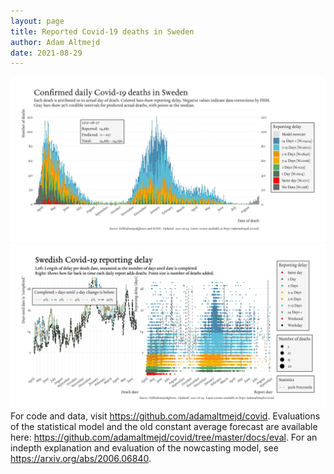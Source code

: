 ```yaml
---
layout: page
title: Reported Covid-19 deaths in Sweden
author: Adam Altmejd
date: 2021-08-29
---
```


![Graph of Swedish Covid-19 deaths with reporting delay.](deaths_lag_sweden_2021-08-29.png "Swedish Covid-19 deaths.")
![Graph of Swedish Covid-19 reporting delay in daily deaths.](lag_trend_sweden_2021-08-29.png "Trend in Swedish Covid-19 mortality reporting delay.")
For code and data, visit <https://github.com/adamaltmejd/covid>.
Evaluations of the statistical model and the old constant average forecast are available here: <https://github.com/adamaltmejd/covid/tree/master/docs/eval>.
For an indepth explanation and evaluation of the nowcasting model, see <https://arxiv.org/abs/2006.06840>.
